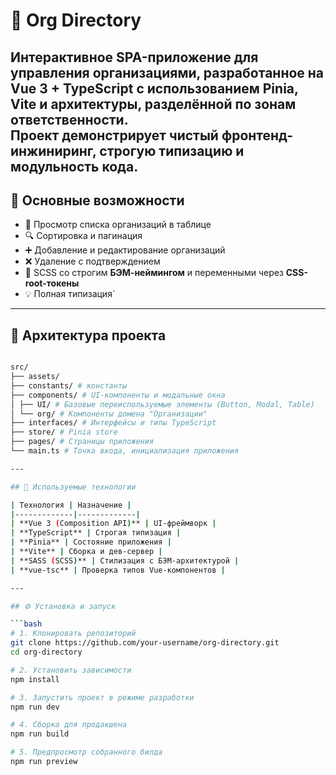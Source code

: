 # 📘 Org Directory

Интерактивное **SPA-приложение для управления организациями**, разработанное на **Vue 3 + TypeScript** с использованием **Pinia**, **Vite** и архитектуры, разделённой по зонам ответственности.  
Проект демонстрирует чистый фронтенд-инжиниринг, строгую типизацию и модульность кода.
---

## 🚀 Основные возможности

- 📄 Просмотр списка организаций в таблице  
- 🔍 Сортировка и пагинация  
- ➕ Добавление и редактирование организаций  
- ❌ Удаление с подтверждением  
- 🎨 SCSS со строгим **БЭМ-неймингом** и переменными через **CSS-root-токены**  
- 💡 Полная типизация`

---

## 🧠 Архитектура проекта

```bash

src/
├── assets/
├── constants/ # константы
├── components/ # UI-компоненты и модальные окна
│ ├── UI/ # Базовые переиспользуемые элементы (Button, Modal, Table)
│ └── org/ # Компоненты домена "Организации"
├── interfaces/ # Интерфейсы и типы TypeScript
├── store/ # Pinia store
├── pages/ # Страницы приложения
└── main.ts # Точка входа, инициализация приложения

---

## 🧩 Используемые технологии

| Технология | Назначение |
|-------------|-------------|
| **Vue 3 (Composition API)** | UI-фреймворк |
| **TypeScript** | Строгая типизация |
| **Pinia** | Состояние приложения |
| **Vite** | Сборка и дев-сервер |
| **SASS (SCSS)** | Стилизация с БЭМ-архитектурой |
| **vue-tsc** | Проверка типов Vue-компонентов |

---

## ⚙️ Установка и запуск

```bash
# 1. Клонировать репозиторий
git clone https://github.com/your-username/org-directory.git
cd org-directory

# 2. Установить зависимости
npm install

# 3. Запустить проект в режиме разработки
npm run dev

# 4. Сборка для продакшена
npm run build

# 5. Предпросмотр собранного билда
npm run preview
